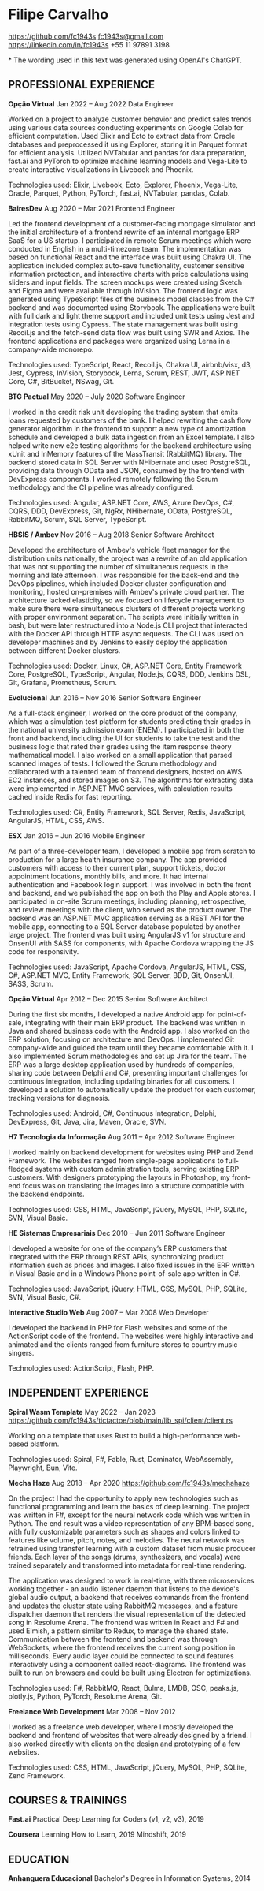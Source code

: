 
# Filipe Carvalho

<https://github.com/fc1943s>
fc1943s@gmail.com
<https://linkedin.com/in/fc1943s>
+55 11 97891 3198

\* The wording used in this text was generated using OpenAI's ChatGPT.

## PROFESSIONAL EXPERIENCE

**Opção Virtual**
Jan 2022 – Aug 2022
Data Engineer

Worked on a project to analyze customer behavior and predict sales trends using various data sources conducting experiments on Google Colab for efficient computation. Used Elixir and Ecto to extract data from Oracle databases and preprocessed it using Explorer, storing it in Parquet format for efficient analysis. Utilized NVTabular and pandas for data preparation, fast.ai and PyTorch to optimize machine learning models and Vega-Lite to create interactive visualizations in Livebook and Phoenix.

Technologies used: Elixir, Livebook, Ecto, Explorer, Phoenix, Vega-Lite, Oracle, Parquet, Python, PyTorch, fast.ai, NVTabular, pandas, Colab.

**BairesDev**
Aug 2020 – Mar 2021
Frontend Engineer

Led the frontend development of a customer-facing mortgage simulator and the initial architecture of a frontend rewrite of an internal mortgage ERP SaaS for a US startup. I participated in remote Scrum meetings which were conducted in English in a multi-timezone team. The implementation was based on functional React and the interface was built using Chakra UI. The application included complex auto-save functionality, customer sensitive information protection, and interactive charts with price calculations using sliders and input fields. The screen mockups were created using Sketch and Figma and were available through InVision. The frontend logic was generated using TypeScript files of the business model classes from the C# backend and was documented using Storybook. The applications were built with full dark and light theme support and included unit tests using Jest and integration tests using Cypress. The state management was built using Recoil.js and the fetch-send data flow was built using SWR and Axios. The frontend applications and packages were organized using Lerna in a company-wide monorepo.

Technologies used: TypeScript, React, Recoil.js, Chakra UI, airbnb/visx, d3, Jest, Cypress, InVision, Storybook, Lerna, Scrum, REST, JWT, ASP.NET Core, C#, BitBucket, NSwag, Git.

**BTG Pactual**
May 2020 – July 2020
Software Engineer

I worked in the credit risk unit developing the trading system that emits loans requested by customers of the bank. I helped rewriting the cash flow generator algorithm in the frontend to support a new type of amortization schedule and developed a bulk data ingestion from an Excel template. I also helped write new e2e testing algorithms for the backend architecture using xUnit and InMemory features of the MassTransit (RabbitMQ) library. The backend stored data in SQL Server with NHibernate and used PostgreSQL, providing data through OData and JSON, consumed by the frontend with DevExpress components. I worked remotely following the Scrum methodology and the CI pipeline was already configured.

Technologies used: Angular, ASP.NET Core, AWS, Azure DevOps, C#, CQRS, DDD, DevExpress, Git, NgRx,
NHibernate, OData, PostgreSQL, RabbitMQ, Scrum, SQL Server, TypeScript.

**HBSIS / Ambev**
Nov 2016 – Aug 2018
Senior Software Architect

Developed the architecture of Ambev's vehicle fleet manager for the distribution units nationally, the project was a rewrite of an old application that was not supporting the number of simultaneous requests in the morning and late afternoon. I was responsible for the back-end and the DevOps pipelines, which included Docker cluster configuration and monitoring, hosted on-premises with Ambev's private cloud partner. The architecture lacked elasticity, so we focused on lifecycle management to make sure there were simultaneous clusters of different projects working with proper environment separation. The scripts were initially written in bash, but were later restructured into a Node.js CLI project that interacted with the Docker API through HTTP async requests. The CLI was used on developer machines and by Jenkins to easily deploy the application between different Docker clusters.

Technologies used: Docker, Linux, C#, ASP.NET Core, Entity Framework Core, PostgreSQL, TypeScript, Angular, Node.js, CQRS, DDD, Jenkins DSL, Git, Grafana, Prometheus, Scrum.

**Evolucional**
Jun 2016 – Nov 2016
Senior Software Engineer

As a full-stack engineer, I worked on the core product of the company, which was a simulation test platform for students predicting their grades in the national university admission exam (ENEM). I participated in both the front and backend, including the UI for students to take the test and the business logic that rated their grades using the item response theory mathematical model. I also worked on a small application that parsed scanned images of tests. I followed the Scrum methodology and collaborated with a talented team of frontend designers, hosted on AWS EC2 instances, and stored images on S3. The algorithms for extracting data were implemented in ASP.NET MVC services, with calculation results cached inside Redis for fast reporting.

Technologies used: C#, Entity Framework, SQL Server, Redis, JavaScript, AngularJS, HTML, CSS, AWS.

**ESX**
Jan 2016 – Jun 2016
Mobile Engineer

As part of a three-developer team, I developed a mobile app from scratch to production for a large health insurance company. The app provided customers with access to their current plan, support tickets, doctor appointment locations, monthly bills, and more. It had internal authentication and Facebook login support. I was involved in both the front and backend, and we published the app on both the Play and Apple stores. I participated in on-site Scrum meetings, including planning, retrospective, and review meetings with the client, who served as the product owner. The backend was an ASP.NET MVC application serving as a REST API for the mobile app, connecting to a SQL Server database populated by another large project. The frontend was built using AngularJS v1 for structure and OnsenUI with SASS for components, with Apache Cordova wrapping the JS code for responsivity.

Technologies used: JavaScript, Apache Cordova, AngularJS, HTML, CSS, C#, ASP.NET MVC, Entity Framework, SQL Server, BDD, Git, OnsenUI, SASS, Scrum.

**Opção Virtual**
Apr 2012 – Dec 2015
Senior Software Architect

During the first six months, I developed a native Android app for point-of-sale, integrating with their main ERP product. The backend was written in Java and shared business code with the Android app. I also worked on the ERP solution, focusing on architecture and DevOps. I implemented Git company-wide and guided the team until they became comfortable with it. I also implemented Scrum methodologies and set up Jira for the team. The ERP was a large desktop application used by hundreds of companies, sharing code between Delphi and C#, presenting important challenges for continuous integration, including updating binaries for all customers. I developed a solution to automatically update the product for each customer, tracking versions for diagnosis.

Technologies used: Android, C#, Continuous Integration, Delphi, DevExpress, Git, Java, Jira, Maven, Oracle, SVN.

**H7 Tecnologia da Informação**
Aug 2011 – Apr 2012
Software Engineer

I worked mainly on backend development for websites using PHP and Zend Framework. The websites ranged from single-page applications to full-fledged systems with custom administration tools, serving existing ERP customers. With designers prototyping the layouts in Photoshop, my front-end focus was on translating the images into a structure compatible with the backend endpoints.

Technologies used: CSS, HTML, JavaScript, jQuery, MySQL, PHP, SQLite, SVN, Visual Basic.

**HE Sistemas Empresariais**
Dec 2010 – Jun 2011
Software Engineer

I developed a website for one of the company’s ERP customers that integrated with the ERP through REST APIs, synchronizing product information such as prices and images. I also fixed issues in the ERP written in Visual Basic and in a Windows Phone point-of-sale app written in C#.

Technologies used: JavaScript, jQuery, HTML, CSS, MySQL, PHP, SQLite, SVN, Visual Basic, C#.

**Interactive Studio Web**
Aug 2007 – Mar 2008
Web Developer

I developed the backend in PHP for Flash websites and some of the ActionScript code of the frontend. The websites were highly interactive and animated and the clients ranged from furniture stores to country music singers.

Technologies used: ActionScript, Flash, PHP.

## INDEPENDENT EXPERIENCE

**Spiral Wasm Template**
May 2022 – Jan 2023
<https://github.com/fc1943s/tictactoe/blob/main/lib_spi/client/client.rs>

Working on a template that uses Rust to build a high-performance web-based platform.

Technologies used: Spiral, F#, Fable, Rust, Dominator, WebAssembly, Playwright, Bun, Vite.

**Mecha Haze**
Aug 2018 – Apr 2020
<https://github.com/fc1943s/mechahaze>

On the project I had the opportunity to apply new technologies such as functional programming and learn the basics of deep learning. The project was written in F#, except for the neural network code which was written in Python. The end result was a video representation of any BPM-based song, with fully customizable parameters such as shapes and colors linked to features like volume, pitch, notes, and melodies. The neural network was retrained using transfer learning with a custom dataset from music producer friends. Each layer of the songs (drums, synthesizers, and vocals) were trained separately and transformed into metadata for real-time rendering.

The application was designed to work in real-time, with three microservices working together - an audio listener daemon that listens to the device's global audio output, a backend that receives commands from the frontend and updates the cluster state using RabbitMQ messages, and a feature dispatcher daemon that renders the visual representation of the detected song in Resolume Arena. The frontend was written in React and F# and used Elmish, a pattern similar to Redux, to manage the shared state. Communication between the frontend and backend was through WebSockets, where the frontend receives the current song position in milliseconds. Every audio layer could be connected to sound features interactively using a component called react-diagrams. The frontend was built to run on browsers and could be built using Electron for optimizations.

Technologies used: F#, RabbitMQ, React, Bulma, LMDB, OSC, peaks.js, plotly.js, Python, PyTorch, Resolume Arena, Git.

**Freelance Web Development**
Mar 2008 – Nov 2012

I worked as a freelance web developer, where I mostly developed the backend and frontend of websites that were already designed by a friend. I also worked directly with clients on the design and prototyping of a few websites.

Technologies used: CSS, HTML, JavaScript, jQuery, MySQL, PHP, SQLite, Zend Framework.

## COURSES & TRAININGS

**Fast.ai**
Practical Deep Learning for Coders (v1, v2, v3), 2019

**Coursera**
Learning How to Learn, 2019
Mindshift, 2019

## EDUCATION

**Anhanguera Educacional**
Bachelor's Degree in Information Systems, 2014

